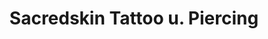 ---
title: "Sacredskin Tattoo u. Piercing"
url: /dortmund/sacredskin-tattoo-u-piercing/
shop: Tattoo
---